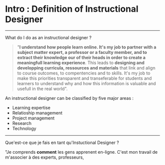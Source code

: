 # Intro : Definition of Instructional Designer

---

What do I do as an instructional designer ?

> "**I understand how people learn online. It's my job to partner with a subject matter expert, a professor or a faculty member, and to extract their knowledge our of their heads in order to create a meaningfull learning experience**. This leads to **designing and developping curricula, ressources and materials** that link and align to course outcomes, to compentencies and to skills. It's my job to make this priorities transparent and transeferable for students and learners to understand why and how this information is valuable and usefull in the real world".

An instructional designer can be classified by five major areas :

- Learning expertise
- Relatioship management
- Project management
- Research
- Technology

---

Que'est-ce que je fais en tant qu'Instuctional Designer ?

"Je comprends **comment** les gens apprenent en-ligne. C'est mon travail de m'associer à des experts, professeurs,
